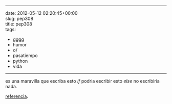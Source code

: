 
---
date: 2012-05-12 02:20:45+00:00  
slug: pep308  
title: pep308  
tags:  
- gggg  
- humor  
- o/  
- pasatiempo  
- python  
- vida  

---
  
es una maravilla que escriba esto _if_ podria escribir esto _else_ no escribiria nada.  
  
[referencia](http://www.python.org/dev/peps/pep-0308/).  
